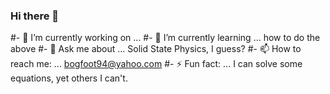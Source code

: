 ### Hi there 👋


#- 🔭 I’m currently working on ... 
#- 🌱 I’m currently learning ... how to do the above
#- 💬 Ask me about ... Solid State Physics, I guess?
#- 📫 How to reach me: ... bogfoot94@yahoo.com
#- ⚡ Fun fact: ... I can solve some equations, yet others I can't. 
